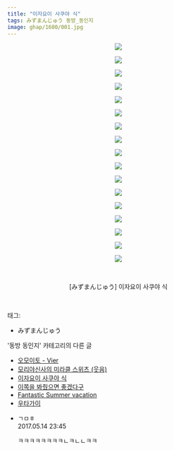 ```yaml
---
title: "이자요이 사쿠야 식"
tags: みずまんじゅう 동방_동인지
image: ghap/1600/001.jpg
---
```

<div class="article">
<p style="text-align: center; clear: none; float: none;"><img src="{{ site.nasurl }}/ghap/1600/001.jpg"/></p>
<p style="text-align: center; clear: none; float: none;"><img src="{{ site.nasurl }}/ghap/1600/002.jpg"/></p>
<p style="text-align: center; clear: none; float: none;"><img src="{{ site.nasurl }}/ghap/1600/003.jpg"/></p>
<p style="text-align: center; clear: none; float: none;"><img src="{{ site.nasurl }}/ghap/1600/004.jpg"/></p>
<p style="text-align: center; clear: none; float: none;"><img src="{{ site.nasurl }}/ghap/1600/005.jpg"/></p>
<p style="text-align: center; clear: none; float: none;"><img src="{{ site.nasurl }}/ghap/1600/006.jpg"/></p>
<p style="text-align: center; clear: none; float: none;"><img src="{{ site.nasurl }}/ghap/1600/007.jpg"/></p>
<p style="text-align: center; clear: none; float: none;"><img src="{{ site.nasurl }}/ghap/1600/008.jpg"/></p>
<p style="text-align: center; clear: none; float: none;"><img src="{{ site.nasurl }}/ghap/1600/009.jpg"/></p>
<p style="text-align: center; clear: none; float: none;"><img src="{{ site.nasurl }}/ghap/1600/010.jpg"/></p>
<p style="text-align: center; clear: none; float: none;"><img src="{{ site.nasurl }}/ghap/1600/011.jpg"/></p>
<p style="text-align: center; clear: none; float: none;"><img src="{{ site.nasurl }}/ghap/1600/012.jpg"/></p>
<p style="text-align: center; clear: none; float: none;"><img src="{{ site.nasurl }}/ghap/1600/013.jpg"/></p>
<p style="text-align: center; clear: none; float: none;"><img src="{{ site.nasurl }}/ghap/1600/014.jpg"/></p>
<p style="text-align: center; clear: none; float: none;"><img src="{{ site.nasurl }}/ghap/1600/015.jpg"/></p>
<p style="text-align: center; clear: none; float: none;"><img src="{{ site.nasurl }}/ghap/1600/016.jpg"/></p>
<p style="text-align: center; clear: none; float: none;"><img src="{{ site.nasurl }}/ghap/1600/017.jpg"/></p>
<p style="text-align: center; clear: none; float: none;"><br/></p>
<p style="text-align: center; clear: none; float: none;">[みずまんじゅう] 이자요이 사쿠야 식</p>
<p><br/></p>
</div><div class="tagTrail">
<p>태그: </p>
<ul>
<li>みずまんじゅう</li>
</ul>
</div><div class="another">
<p>'동방 동인지' 카테고리의 다른 글</p>
<ul>
<li><a href="/2016-08-16-ghap_1604">오모이토 - Vier</a></li>
<li><a href="/2016-08-16-ghap_1603">모리야신사의 미라클 스위츠 (웃음)</a></li>
<li><a href="/2016-08-16-ghap_1600">이자요이 사쿠야 식</a></li>
<li><a href="/2016-08-15-ghap_1599">이쪽을 봐줬으면 좋겠다구</a></li>
<li><a href="/2016-08-15-ghap_1598">Fantastic Summer vacation</a></li>
<li><a href="/2016-08-15-ghap_1597">우타가이</a></li>
</ul>
</div><div class="cb_module cb_fluid">
<div class="cb_wrt cb_profile">
<div class="comment">
<ul>
<li class="cb_thumb_off" id="comment14989041">
<div class="cb_comment_area">
<div class="cb_info_area">
<div class="cb_section">
<span class="cb_nick_name">ㄱㅁㅎ</span>
</div>
<div class="cb_section">
<span class="cb_date">2017.05.14 23:45 </span>
</div>
</div>
<div class="cb_dsc_comment">
<p class="cb_dsc">
											ㅋㅋㅋㅋㅋㅋㅋㅋㄴㅋㄴㄴㅋㅋ
										</p>
</div>
</div></li>
</ul>
</div>
</div><!-- commentList close -->
</div>
<br/>
<p id="refer"></p>
<br/>
